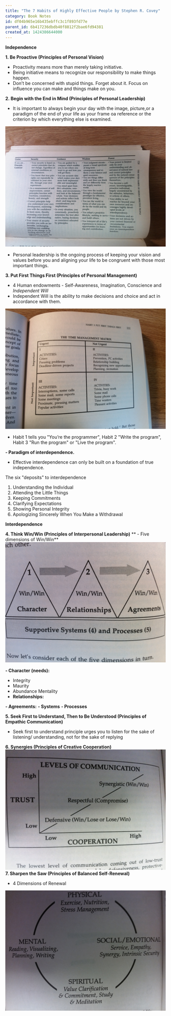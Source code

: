 ```yaml
---
title: "The 7 Habits of Highly Effective People by Stephen R. Covey"
category: Book Notes
id: df04b965e16b435ebffc3c1f893fd77e
parent_id: 6b417236dbdb40f8812f2bae6fd94381
created_at: 1424386644000
---
```


**Independence**

**1. Be Proactive (Principles of Personal Vision)**

- Proactivity means more than merely taking initiative.
- Being initiative means to recognize our responsibility to make things happen.
- Don’t be concerned with stupid things. Forget about it. Focus on influence you can make and things make on you.

**2. Begin with the End in Mind (Principles of Personal Leadership)**

- It is important to always begin your day with the image, picture,or a paradigm of the end of your life as your frame oа reference or the criterion by which everything else is examined.

![IMG_20150220_013633.jpg](./resources/IMG_20150220_013633.jpg)

- Personal leadership is the ongoing process of keeping your vision and values before you and aligning your life to be congruent with those most important things.

**3. Put First Things First (Principles of Personal Management)**

- 4 Human endowments - Self-Awareness, Imagination, Conscience and *Independent Will*
- Independent Will is the ability to make decisions and choice and act in accordance with them.

![IMG_20150220_162533.jpg](./resources/IMG_20150220_162533.jpg)

- Habit 1 tells you "You’re the programmer", Habit 2 "Write the program", Habit 3 "Run the program" or "Live the program".

**- Paradigm of interdependence.**

- Effective interdependence can only be built on a foundation of true independence.

The six "deposits" to interdependence
1. Understanding the Individual
2. Attending the Little Things
3. Keeping Commitments
4. Clarifying Expectations
5. Showing Personal Integrity
6. Apologizing Sincerely When You Make a Withdrawal

**Interdependence**

**4. Think Win/Win (Principles of Interpersonal Leadership)**
** - Five dimensions of Win/Win**
![IMG_20150220_163924.jpg](./resources/IMG_20150220_163924.jpg)

**- Character (needs):**

- Integrity
- Maurity
- Abundance Mentality
- **Relationships:**

**- Agreements:**
**- Systems**
**- Processes**

**5. Seek First to Understand, Then to Be Understood (Principles of Empathic Communication)**

- Seek first to understand principle urges you to listen for the sake of listening/ understanding, not for the sake of replying

**6. Synergies (Principles of Creative Cooperation)**
![IMG_20150222_034006.jpg](./resources/IMG_20150222_034006.jpg)
**7. Sharpen the Saw (Principles of Balanced Self-Renewal)**

- 4 Dimensions of Renewal

![IMG_20150222_034346.jpg](./resources/IMG_20150222_034346.jpg)
    
